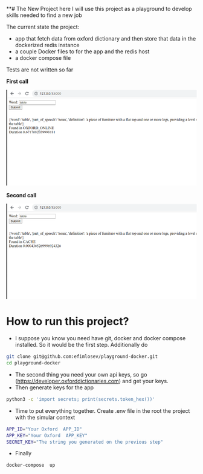 **# The New Project here
I will use this project as a playground to develop skills needed to find a new job

The current state the project:
- app that fetch data from  oxford dictionary and then store that data in the dockerized redis instance
- a couple Docker files to for the app and the redis host
- a docker compose file

Tests are not written so far

**First call**

![word search example](/images/real-call.png)

**Second call**

![word search from cache](/images/call-from-cache.png)

# How to run this project?

- I suppose you know you need have git, docker and docker compose installed.
So it would be the first step. Additionally do 
```bash
git clone git@github.com:efimlosev/playground-docker.git
cd playground-docker
```
- The second thing you need your own api keys, so go (https://developer.oxforddictionaries.com) and get your keys.
- Then  generate keys for the app
``` bash 
python3 -c 'import secrets; print(secrets.token_hex())'
```
- Time to put everything together. Create .env file in the root the project with the simular context
```bash
APP_ID="Your Oxford  APP_ID"
APP_KEY="Your Oxford  APP_KEY"
SECRET_KEY="The string you generated on the previous step"
```
- Finally
```bash
docker-compose  up
 ```
